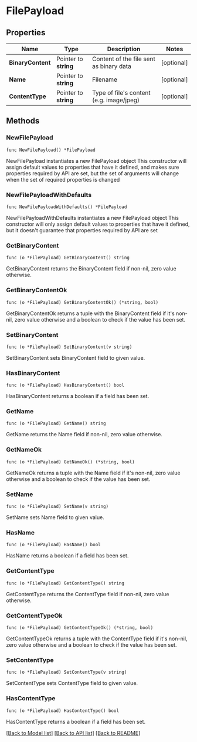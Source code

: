 # FilePayload

## Properties

Name | Type | Description | Notes
------------ | ------------- | ------------- | -------------
**BinaryContent** | Pointer to **string** | Content of the file sent as binary data | [optional] 
**Name** | Pointer to **string** | Filename | [optional] 
**ContentType** | Pointer to **string** | Type of file&#39;s content (e.g. image/jpeg) | [optional] 

## Methods

### NewFilePayload

`func NewFilePayload() *FilePayload`

NewFilePayload instantiates a new FilePayload object
This constructor will assign default values to properties that have it defined,
and makes sure properties required by API are set, but the set of arguments
will change when the set of required properties is changed

### NewFilePayloadWithDefaults

`func NewFilePayloadWithDefaults() *FilePayload`

NewFilePayloadWithDefaults instantiates a new FilePayload object
This constructor will only assign default values to properties that have it defined,
but it doesn't guarantee that properties required by API are set

### GetBinaryContent

`func (o *FilePayload) GetBinaryContent() string`

GetBinaryContent returns the BinaryContent field if non-nil, zero value otherwise.

### GetBinaryContentOk

`func (o *FilePayload) GetBinaryContentOk() (*string, bool)`

GetBinaryContentOk returns a tuple with the BinaryContent field if it's non-nil, zero value otherwise
and a boolean to check if the value has been set.

### SetBinaryContent

`func (o *FilePayload) SetBinaryContent(v string)`

SetBinaryContent sets BinaryContent field to given value.

### HasBinaryContent

`func (o *FilePayload) HasBinaryContent() bool`

HasBinaryContent returns a boolean if a field has been set.

### GetName

`func (o *FilePayload) GetName() string`

GetName returns the Name field if non-nil, zero value otherwise.

### GetNameOk

`func (o *FilePayload) GetNameOk() (*string, bool)`

GetNameOk returns a tuple with the Name field if it's non-nil, zero value otherwise
and a boolean to check if the value has been set.

### SetName

`func (o *FilePayload) SetName(v string)`

SetName sets Name field to given value.

### HasName

`func (o *FilePayload) HasName() bool`

HasName returns a boolean if a field has been set.

### GetContentType

`func (o *FilePayload) GetContentType() string`

GetContentType returns the ContentType field if non-nil, zero value otherwise.

### GetContentTypeOk

`func (o *FilePayload) GetContentTypeOk() (*string, bool)`

GetContentTypeOk returns a tuple with the ContentType field if it's non-nil, zero value otherwise
and a boolean to check if the value has been set.

### SetContentType

`func (o *FilePayload) SetContentType(v string)`

SetContentType sets ContentType field to given value.

### HasContentType

`func (o *FilePayload) HasContentType() bool`

HasContentType returns a boolean if a field has been set.


[[Back to Model list]](../README.md#documentation-for-models) [[Back to API list]](../README.md#documentation-for-api-endpoints) [[Back to README]](../README.md)


